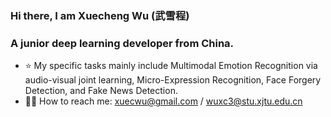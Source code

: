 ### Hi there, I am Xuecheng Wu (武雪程) 

### A junior deep learning developer from China.
- ⭐ My specific tasks mainly include Multimodal Emotion Recognition via audio-visual joint learning, Micro-Expression Recognition, Face Forgery Detection, and Fake News Detection.
- 🤝🏻 How to reach me: xuecwu@gmail.com / wuxc3@stu.xjtu.edu.cn
